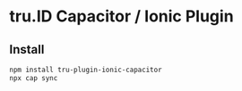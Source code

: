 # tru.ID Capacitor / Ionic Plugin 


## Install

```bash
npm install tru-plugin-ionic-capacitor
npx cap sync
```


